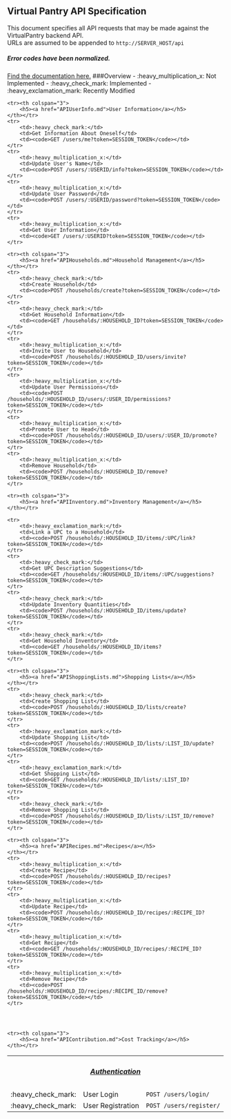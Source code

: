 ## Virtual Pantry API Specification
This document specifies all API requests that may be made against the VirtualPantry backend API.
<br>
URLs are assumed to be appended to <code>http://SERVER_HOST/api</code>
<br>
<h5>Error codes have been normalized.</h5>
<a href="APIErrorCodes.md">Find the documentation here.</a>
###Overview
 - :heavy_multiplication_x:  Not Implemented
 - :heavy_check_mark:  Implemented
 - :heavy_exclamation_mark: Recently Modified
 
<table>
	<tr><th colspan="3">
		<h5><a href="APIAuthorization.md">Authentication</a></h5>
	</th></tr>
	<tr>
		<td>:heavy_check_mark:</td>
		<td>User Login</td>
		<td><code>POST /users/login/</code></td>
	</tr>
	<tr>
		<td>:heavy_check_mark:</td>
		<td>User Registration</td>
		<td><code>POST /users/register/</code></td>
	</tr>
	
	<tr><th colspan="3">
		<h5><a href="APIUserInfo.md">User Information</a></h5>
	</th></tr>
	<tr>
		<td>:heavy_check_mark:</td>	
		<td>Get Information About Oneself</td>
		<td><code>GET /users/me?token=SESSION_TOKEN</code></td>
	</tr>
	<tr>
		<td>:heavy_multiplication_x:</td>	
		<td>Update User's Name</td>
		<td><code>POST /users/:USERID/info?token=SESSION_TOKEN</code></td>
	</tr>
	<tr>
		<td>:heavy_multiplication_x:</td>	
		<td>Update User Password</td>
		<td><code>POST /users/:USERID/password?token=SESSION_TOKEN</code></td>
	</tr>
	<tr>
		<td>:heavy_multiplication_x:</td>	
		<td>Get User Information</td>
		<td><code>GET /users/:USERID?token=SESSION_TOKEN</code></td>
	</tr>
	
	<tr><th colspan="3">
		<h5><a href="APIHouseholds.md">Household Management</a></h5>
	</th></tr>
	<tr>
		<td>:heavy_check_mark:</td>	
		<td>Create Household</td>
		<td><code>POST /households/create?token=SESSION_TOKEN</code></td>
	</tr>
	<tr>
		<td>:heavy_check_mark:</td>
		<td>Get Household Information</td>
		<td><code>GET /households/:HOUSEHOLD_ID?token=SESSION_TOKEN</code></td>
	</tr>	
	<tr>
		<td>:heavy_multiplication_x:</td>	
		<td>Invite User to Household</td>
		<td><code>POST /households/:HOUSEHOLD_ID/users/invite?token=SESSION_TOKEN</code></td>
	</tr>
	<tr>
		<td>:heavy_multiplication_x:</td>	
		<td>Update User Permissions</td>
		<td><code>POST /households/:HOUSEHOLD_ID/users/:USER_ID/permissions?token=SESSION_TOKEN</code></td>
	</tr>
	<tr>
		<td>:heavy_multiplication_x:</td>	
		<td>Promote User to Head</td>
		<td><code>POST /households/:HOUSEHOLD_ID/users/:USER_ID/promote?token=SESSION_TOKEN</code></td>
	</tr>
	<tr>
		<td>:heavy_multiplication_x:</td>
		<td>Remove Household</td>
		<td><code>POST /households/:HOUSEHOLD_ID/remove?token=SESSION_TOKEN</code></td>
	</tr>	
	
	<tr><th colspan="3">
		<h5><a href="APIInventory.md">Inventory Management</a></h5>
	</th></tr>

	<tr>
		<td>:heavy_exclamation_mark:</td>
		<td>Link a UPC to a Household</td>
		<td><code>POST /households/:HOUSEHOLD_ID/items/:UPC/link?token=SESSION_TOKEN</code></td>
	</tr>
	<tr>
		<td>:heavy_check_mark:</td>
		<td>Get UPC Description Suggestions</td>
		<td><code>GET /households/:HOUSEHOLD_ID/items/:UPC/suggestions?token=SESSION_TOKEN</code></td>
	</tr>
	<tr>
		<td>:heavy_check_mark:</td>
		<td>Update Inventory Quantities</td>
		<td><code>POST /households/:HOUSEHOLD_ID/items/update?token=SESSION_TOKEN</code></td>
	</tr>
	<tr>
		<td>:heavy_check_mark:</td>
		<td>Get Household Inventory</td>
		<td><code>GET /households/:HOUSEHOLD_ID/items?token=SESSION_TOKEN</code></td>
	</tr>
	
	<tr><th colspan="3">
		<h5><a href="APIShoppingLists.md">Shopping Lists</a></h5>
	</th></tr>
	<tr>
		<td>:heavy_check_mark:</td>
		<td>Create Shopping List</td>
		<td><code>POST /households/:HOUSEHOLD_ID/lists/create?token=SESSION_TOKEN</code></td>
	</tr>
	<tr>
		<td>:heavy_exclamation_mark:</td>
		<td>Update Shopping List</td>
		<td><code>POST /households/:HOUSEHOLD_ID/lists/:LIST_ID/update?token=SESSION_TOKEN</code></td>
	</tr>	
	<tr>
		<td>:heavy_exclamation_mark:</td>
		<td>Get Shopping List</td>
		<td><code>GET /households/:HOUSEHOLD_ID/lists/:LIST_ID?token=SESSION_TOKEN</code></td>
	</tr>
	<tr>
		<td>:heavy_check_mark:</td>
		<td>Remove Shopping List</td>
		<td><code>POST /households/:HOUSEHOLD_ID/lists/:LIST_ID/remove?token=SESSION_TOKEN</code></td>
	</tr>
	
	<tr><th colspan="3">
		<h5><a href="APIRecipes.md">Recipes</a></h5>
	</th></tr>
	<tr>
		<td>:heavy_multiplication_x:</td>
		<td>Create Recipe</td>
		<td><code>POST /households/:HOUSEHOLD_ID/recipes?token=SESSION_TOKEN</code></td>
	</tr>
	<tr>
		<td>:heavy_multiplication_x:</td>
		<td>Update Recipe</td>
		<td><code>POST /households/:HOUSEHOLD_ID/recipes/:RECIPE_ID?token=SESSION_TOKEN</code></td>
	</tr>
	<tr>
		<td>:heavy_multiplication_x:</td>
		<td>Get Recipe</td>
		<td><code>GET /households/:HOUSEHOLD_ID/recipes/:RECIPE_ID?token=SESSION_TOKEN</code></td>
	</tr>	
	<tr>
		<td>:heavy_multiplication_x:</td>
		<td>Remove Recipe</td>
		<td><code>POST /households/:HOUSEHOLD_ID/recipes/:RECIPE_ID/remove?token=SESSION_TOKEN</code></td>
	</tr>
	

	
	
	<tr><th colspan="3">
		<h5><a href="APIContribution.md">Cost Tracking</a></h5>
	</th></tr>	
	
</table>

